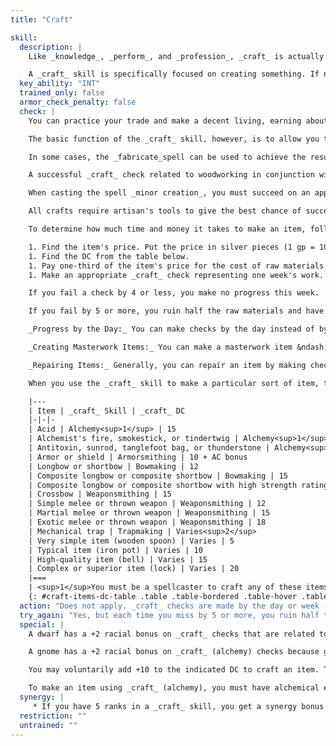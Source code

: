 ```yaml
---
title: "Craft"

skill:
  description: |
    Like _knowledge_, _perform_, and _profession_, _craft_ is actually a number of separate skills. You could have several _craft_ skills, each with its own ranks, each purchased as a separate skill.

    A _craft_ skill is specifically focused on creating something. If nothing is created by the endeavor, it probably falls under the heading of a _profession_ skill.
  key_ability: "INT"
  trained_only: false
  armor_check_penalty: false
  check: |
    You can practice your trade and make a decent living, earning about half your check result in gold pieces per week of dedicated work. You know how to use the tools of your trade, how to perform the craft's daily tasks, how to supervise untrained helpers, and how to handle common problems. (Untrained laborers and assistants earn an average of 1 silver piece per day.)

    The basic function of the _craft_ skill, however, is to allow you to make an item of the appropriate type. The DC depends on the complexity of the item to be created. The DC, your check results, and the price of the item determine how long it takes to make a particular item. The item's finished price also determines the cost of raw materials.

    In some cases, the _fabricate_spell can be used to achieve the results of a _craft_ check with no actual check involved. However, you must make an appropriate _craft_ check when using the spell to make articles requiring a high degree of craftsmanship.

    A successful _craft_ check related to woodworking in conjunction with the casting of the _ironwood_spell enables you to make wooden items that have the strength of steel.

    When casting the spell _minor creation_, you must succeed on an appropriate _craft_ check to make a complex item.

    All crafts require artisan's tools to give the best chance of success. If improvised tools are used, the check is made with a -2 circumstance penalty. On the other hand, masterwork artisan's tools provide a +2 circumstance bonus on the check.

    To determine how much time and money it takes to make an item, follow these steps.

    1. Find the item's price. Put the price in silver pieces (1 gp = 10 sp).
    1. Find the DC from the table below.
    1. Pay one-third of the item's price for the cost of raw materials.
    1. Make an appropriate _craft_ check representing one week's work. If the check succeeds, multiply your check result by the DC. If the result &times; the DC equals the price of the item in sp, then you have completed the item. (If the result &times; the DC equals double or triple the price of the item in silver pieces, then you've completed the task in one-half or one-third of the time. Other multiples of the DC reduce the time in the same manner.) If the result &times; the DC doesn't equal the price, then it represents the progress you've made this week. Record the result and make a new _craft_ check for the next week. Each week, you make more progress until your total reaches the price of the item in silver pieces.

    If you fail a check by 4 or less, you make no progress this week.

    If you fail by 5 or more, you ruin half the raw materials and have to pay half the original raw material cost again.

    _Progress by the Day:_ You can make checks by the day instead of by the week. In this case your progress (check result &times; DC) is in copper pieces instead of silver pieces.

    _Creating Masterwork Items:_ You can make a masterwork item &ndash; a weapon, suit of armor, shield, or tool that conveys a bonus on its use through its exceptional craftsmanship, not through being magical. To create a masterwork item, you create the masterwork component as if it were a separate item in addition to the standard item. The masterwork component has its own price (300 gp for a weapon or 150 gp for a suit of armor or a shield) and a _craft_ DC of 20. Once both the standard component and the masterwork component are completed, the masterwork item is finished. _Note:_The cost you pay for the masterwork component is one-third of the given amount, just as it is for the cost in raw materials.

    _Repairing Items:_ Generally, you can repair an item by making checks against the same DC that it took to make the item in the first place. The cost of repairing an item is one-fifth of the item's price.

    When you use the _craft_ skill to make a particular sort of item, the DC for checks involving the creation of that item are typically as given on the following table.

    |---
    | Item | _craft_ Skill | _craft_ DC
    |-|-|-
    | Acid | Alchemy<sup>1</sup> | 15
    | Alchemist's fire, smokestick, or tindertwig | Alchemy<sup>1</sup> | 20
    | Antitoxin, sunrod, tanglefoot bag, or thunderstone | Alchemy<sup>1</sup> | 25
    | Armor or shield | Armorsmithing | 10 + AC bonus
    | Longbow or shortbow | Bowmaking | 12
    | Composite longbow or composite shortbow | Bowmaking | 15
    | Composite longbow or composite shortbow with high strength rating | Bowmaking | 15 + (2 &times; rating)
    | Crossbow | Weaponsmithing | 15
    | Simple melee or thrown weapon | Weaponsmithing | 12
    | Martial melee or thrown weapon | Weaponsmithing | 15
    | Exotic melee or thrown weapon | Weaponsmithing | 18
    | Mechanical trap | Trapmaking | Varies<sup>2</sup>
    | Very simple item (wooden spoon) | Varies | 5
    | Typical item (iron pot) | Varies | 10
    | High-quality item (bell) | Varies | 15
    | Complex or superior item (lock) | Varies | 20
    |===
    | <sup>1</sup>You must be a spellcaster to craft any of these items.<br><sup>2</sup>Traps have their own rules for construction. |<|<
    {: #craft-items-dc-table .table .table-bordered .table-hover .table-striped data-caption="Table: Craft Skills for Various Items" }
  action: "Does not apply. _craft_ checks are made by the day or week (see above)."
  try_again: "Yes, but each time you miss by 5 or more, you ruin half the raw materials and have to pay half the original raw material cost again."
  special: |
    A dwarf has a +2 racial bonus on _craft_ checks that are related to stone or metal, because dwarves are especially capable with stonework and metalwork.

    A gnome has a +2 racial bonus on _craft_ (alchemy) checks because gnomes have sensitive noses.

    You may voluntarily add +10 to the indicated DC to craft an item. This allows you to create the item more quickly (since you'll be multiplying this higher DC by your _craft_ check result to determine progress). You must decide whether to increase the DC before you make each weekly or daily check.

    To make an item using _craft_ (alchemy), you must have alchemical equipment and be a spellcaster. If you are working in a city, you can buy what you need as part of the raw materials cost to make the item, but alchemical equipment is difficult or impossible to come by in some places. Purchasing and maintaining an alchemist's lab grants a +2 circumstance bonus on _craft_ (alchemy) checks because you have the perfect tools for the job, but it does not affect the cost of any items made using the skill.
  synergy: |
     * If you have 5 ranks in a _craft_ skill, you get a synergy bonus on _appraise_ checks related to items made with that _craft_ skill.
  restriction: ""
  untrained: ""
---
```

